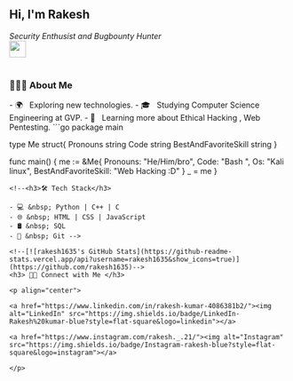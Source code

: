 
<h2> Hi, I'm Rakesh</h2>
<p><em>Security Enthusist and Bugbounty Hunter <br><img src="https://media.giphy.com/media/WUlplcMpOCEmTGBtBW/giphy.gif" width="30"><br><br>
 </em></p>
 <h3> 👨🏻‍💻 About Me </h3>
- 🌍 &nbsp; Exploring new technologies.
- 🎓 &nbsp; Studying Computer Science Engineering at GVP.
- 🌱 &nbsp; Learning more about Ethical Hacking , Web Pentesting.
```go
package main

type Me struct{
  Pronouns string
  Code string
  BestAndFavoriteSkill string
}

func main() {
  me := &Me{
    Pronouns: "He/Him/bro",
    Code: "Bash ",
    Os: "Kali linux",
    BestAndFavoriteSkill: "Web Hacking :D"
  }
  _ = me
}
```
<!--<h3>🛠 Tech Stack</h3>

- 💻 &nbsp; Python | C++ | C
- 🌐 &nbsp; HTML | CSS | JavaScript 
- 🛢 &nbsp; SQL 
- 🔧 &nbsp; Git -->

<!--[![rakesh1635's GitHub Stats](https://github-readme-stats.vercel.app/api?username=rakesh1635&show_icons=true)](https://github.com/rakesh1635)-->
<h3> 🤝🏻 Connect with Me </h3>

<p align="center">

<a href="https://www.linkedin.com/in/rakesh-kumar-4086381b2/"><img alt="LinkedIn" src="https://img.shields.io/badge/LinkedIn-Rakesh%20kumar-blue?style=flat-square&logo=linkedin"></a>

<a href="https://www.instagram.com/rakesh._.21/"><img alt="Instagram" src="https://img.shields.io/badge/Instagram-rakesh-blue?style=flat-square&logo=instagram"></a>

</p>

